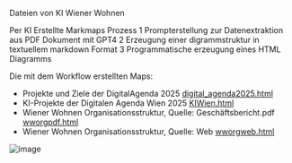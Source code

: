 Dateien von KI Wiener Wohnen

Per KI Erstellte Markmaps
Prozess
1 Prompterstellung zur Datenextraktion aus PDF Dokument mit GPT4
2 Erzeugung einer digrammstruktur in textuellem markdown Format
3 Programmatische erzeugung eines HTML Diagramms

Die mit dem Workflow erstellten Maps:
* Projekte und Ziele der DigitalAgenda 2025 [digital_agenda2025.html](https://devskale.github.io/skale_ww/digital_agenda2025.html)  
* KI-Projekte der Digitalen Agenda Wien 2025 [KIWien.html](https://devskale.github.io/skale_ww/markmap%20KIWien.html)  
* Wiener Wohnen Organisationsstruktur, Quelle: Geschäftsbericht.pdf [wworgpdf.html](https://devskale.github.io/skale_ww/ww_geschäftsbericht.html)  
* Wiener Wohnen Organisationsstruktur, Quelle: Web [wworgweb.html](https://devskale.github.io/skale_ww/ww_markmap.html)  

![image](https://github.com/user-attachments/assets/1216e888-d192-41f3-a5f6-0f48c0d608f7)
